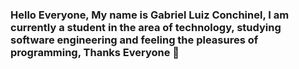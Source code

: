 ### Hello Everyone, My name is Gabriel Luiz Conchinel, I am currently a student in the area of ​​technology, studying software engineering and feeling the pleasures of programming, Thanks Everyone 👋



<!--
**GabrielLuizC/GabrielLuizC** is a ✨ _special_ ✨ repository because its `README.md` (this file) appears on your GitHub profile.

Here are some ideas to get you started:

- 🔭 I’m currently working on ...
- 🌱 I’m currently learning ...
- 👯 I’m looking to collaborate on ...
- 🤔 I’m looking for help with ...
- 💬 Ask me about ...
- 📫 How to reach me: ...
- 😄 Pronouns: ...
- ⚡ Fun fact: ...
![Anurag's GitHub stats](https://github-readme-stats.vercel.app/api?username=anuraghazra&theme=dark&show_icons=true)
-->
